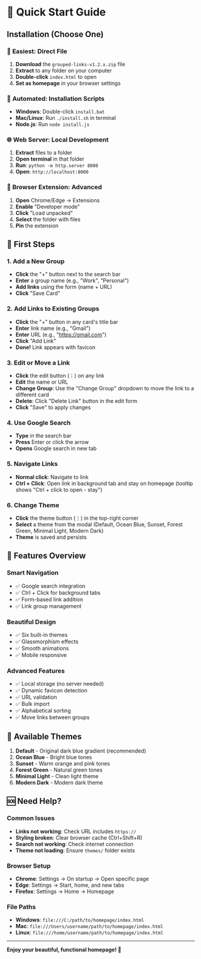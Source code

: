 # 🚀 Quick Start Guide

## Installation (Choose One)

### 🎯 **Easiest: Direct File**
1. **Download** the `grouped-links-v1.2.x.zip` file
2. **Extract** to any folder on your computer
3. **Double-click** `index.html` to open
4. **Set as homepage** in your browser settings

### 🔧 **Automated: Installation Scripts**
- **Windows**: Double-click `install.bat`
- **Mac/Linux**: Run `./install.sh` in terminal
- **Node.js**: Run `node install.js`

### 🌐 **Web Server: Local Development**
1. **Extract** files to a folder
2. **Open terminal** in that folder
3. **Run**: `python -m http.server 8000`
4. **Open**: `http://localhost:8000`

### 🔌 **Browser Extension: Advanced**
1. **Open** Chrome/Edge → Extensions
2. **Enable** "Developer mode"
3. **Click** "Load unpacked"
4. **Select** the folder with files
5. **Pin** the extension

## 🎯 **First Steps**

### **1. Add a New Group**
- **Click** the "+" button next to the search bar
- **Enter** a group name (e.g., "Work", "Personal")
- **Add links** using the form (name + URL)
- **Click** "Save Card"

### **2. Add Links to Existing Groups**
- **Click** the "+" button in any card's title bar
- **Enter** link name (e.g., "Gmail")
- **Enter** URL (e.g., "https://gmail.com")
- **Click** "Add Link"
- **Done!** Link appears with favicon

### **3. Edit or Move a Link**
- **Click** the edit button (⋮) on any link
- **Edit** the name or URL
- **Change Group**: Use the "Change Group" dropdown to move the link to a different card
- **Delete**: Click "Delete Link" button in the edit form
- **Click** "Save" to apply changes

### **4. Use Google Search**
- **Type** in the search bar
- **Press** Enter or click the arrow
- **Opens** Google search in new tab

### **5. Navigate Links**
- **Normal click**: Navigate to link
- **Ctrl + Click**: Open link in background tab and stay on homepage (tooltip shows "Ctrl + click to open - stay")

### **6. Change Theme**
- **Click** the theme button (⋮) in the top-right corner
- **Select** a theme from the modal (Default, Ocean Blue, Sunset, Forest Green, Minimal Light, Modern Dark)
- **Theme** is saved and persists

## 🎨 **Features Overview**

### **Smart Navigation**
- ✅ Google search integration
- ✅ Ctrl + Click for background tabs
- ✅ Form-based link addition
- ✅ Link group management

### **Beautiful Design**
- ✅ Six built-in themes
- ✅ Glassmorphism effects
- ✅ Smooth animations
- ✅ Mobile responsive

### **Advanced Features**
- ✅ Local storage (no server needed)
- ✅ Dynamic favicon detection
- ✅ URL validation
- ✅ Bulk import
- ✅ Alphabetical sorting
- ✅ Move links between groups

## 🎨 **Available Themes**
1. **Default** - Original dark blue gradient (recommended)
2. **Ocean Blue** - Bright blue tones
3. **Sunset** - Warm orange and pink tones
4. **Forest Green** - Natural green tones
5. **Minimal Light** - Clean light theme
6. **Modern Dark** - Modern dark theme

## 🆘 **Need Help?**

### **Common Issues**
- **Links not working**: Check URL includes `https://`
- **Styling broken**: Clear browser cache (Ctrl+Shift+R)
- **Search not working**: Check internet connection
- **Theme not loading**: Ensure `themes/` folder exists

### **Browser Setup**
- **Chrome**: Settings → On startup → Open specific page
- **Edge**: Settings → Start, home, and new tabs
- **Firefox**: Settings → Home → Homepage

### **File Paths**
- **Windows**: `file:///C:/path/to/homepage/index.html`
- **Mac**: `file:///Users/username/path/to/homepage/index.html`
- **Linux**: `file:///home/username/path/to/homepage/index.html`

---

**Enjoy your beautiful, functional homepage! 🎉**
